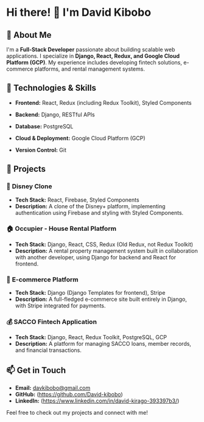 # Hi there! 👋 I'm David Kibobo

## 🚀 About Me
I'm a **Full-Stack Developer** passionate about building scalable web applications. I specialize in **Django, React, Redux, and Google Cloud Platform (GCP)**. My experience includes developing fintech solutions, e-commerce platforms, and rental management systems.

## 🔧 Technologies & Skills
- **Frontend:** React, Redux (including Redux Toolkit), Styled Components
- **Backend:** Django, RESTful APIs
- **Database:** PostgreSQL
- **Cloud & Deployment:** Google Cloud Platform (GCP)

- **Version Control:** Git

## 📌 Projects
### 🏰 **Disney Clone**
- **Tech Stack:** React, Firebase, Styled Components
- **Description:** A clone of the Disney+ platform, implementing authentication using Firebase and styling with Styled Components.

### 🏠 **Occupier - House Rental Platform**
- **Tech Stack:** Django, React, CSS, Redux (Old Redux, not Redux Toolkit)
- **Description:** A rental property management system built in collaboration with another developer, using Django for backend and React for frontend.

### 🛒 **E-commerce Platform**
- **Tech Stack:** Django (Django Templates for frontend), Stripe
- **Description:** A full-fledged e-commerce site built entirely in Django, with Stripe integrated for payments.

### 💰 **SACCO Fintech Application**
- **Tech Stack:** Django, React, Redux Toolkit, PostgreSQL, GCP
- **Description:** A platform for managing SACCO loans, member records, and financial transactions.

## 📫 Get in Touch
- **Email:** davkibobo@gmail.com  
- **GitHub:** (https://github.com/David-kibobo)  
- **LinkedIn:** (https://www.linkedin.com/in/david-kirago-393397b3/)  

Feel free to check out my projects and connect with me!
